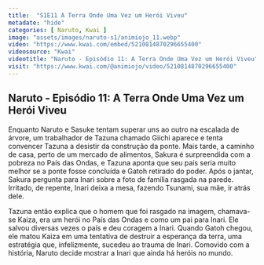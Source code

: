```yaml
---
title:  "S1E11 A Terra Onde Uma Vez um Herói Viveu"
metadate: "hide"
categories: [ Naruto, Kwai ]
image: "assets/images/naruto-s1/animiojo_11.webp"
video: "https://www.kwai.com/embed/5210814870296655400"
videosource: "Kwai"
videotitle: "Naruto - Episódio 11: A Terra Onde Uma Vez um Herói Viveu"
visit: "https://www.kwai.com/@animiojo/video/5210814870296655400"
---
```


## Naruto - Episódio 11: A Terra Onde Uma Vez um Herói Viveu

Enquanto Naruto e Sasuke tentam superar uns ao outro na escalada de árvore, um trabalhador de Tazuna chamado Giichi aparece e tenta convencer Tazuna a desistir da construção da ponte. Mais tarde, a caminho de casa, perto de um mercado de alimentos, Sakura é surpreendida com a pobreza no País das Ondas, e Tazuna aponta que seu país seria muito melhor se a ponte fosse concluída e Gatoh retirado do poder. Após o jantar, Sakura pergunta para Inari sobre a foto de família rasgada na parede. Irritado, de repente, Inari deixa a mesa, fazendo Tsunami, sua mãe, ir atrás dele.

Tazuna então explica que o homem que foi rasgado na imagem, chamava-se Kaiza, era um herói no País das Ondas e como um pai para Inari. Ele salvou diversas vezes o país e deu coragem a Inari. Quando Gatoh chegou, ele matou Kaiza em uma tentativa de destruir a esperança da terra, uma estratégia que, infelizmente, sucedeu ao trauma de Inari. Comovido com a história, Naruto decide mostrar a Inari que ainda há heróis no mundo. 